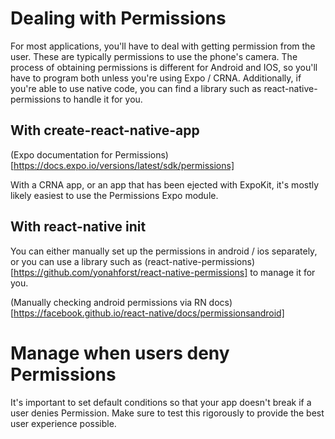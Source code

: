 # Dealing with Permissions

For most applications, you'll have to deal with getting permission from the user. These are typically permissions to use the phone's camera. The process of obtaining permissions is different for Android and IOS, so you'll have to program both unless you're using Expo / CRNA. Additionally, if you're able to use native code, you can find a library such as react-native-permissions to handle it for you.

## With create-react-native-app

(Expo documentation for Permissions)[https://docs.expo.io/versions/latest/sdk/permissions]

With a CRNA app, or an app that has been ejected with ExpoKit, it's mostly likely easiest to use the Permissions Expo module.

## With react-native init

You can either manually set up the permissions in android / ios separately, or you can use a library such as (react-native-permissions)[https://github.com/yonahforst/react-native-permissions] to manage it for you.


(Manually checking android permissions via RN docs)[https://facebook.github.io/react-native/docs/permissionsandroid]

# Manage when users deny Permissions

It's important to set default conditions so that your app doesn't break if a user denies Permission. Make sure to test this rigorously to provide the best user experience possible.
